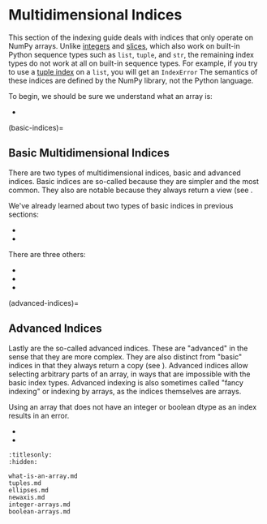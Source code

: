 # Multidimensional Indices

This section of the indexing guide deals with indices that only operate on
NumPy arrays. Unlike [integers](../integer-indices.md) and
[slices](../slices.md), which also work on built-in Python sequence types such
as `list`, `tuple`, and `str`, the remaining index types do not work at all on
built-in sequence types. For example, if you try to use a [tuple
index](tuples.md) on a `list`, you will get an `IndexError` The semantics of
these indices are defined by the NumPy library, not the Python language.

To begin, we should be sure we understand what an array is:

- [](what-is-an-array.md)

(basic-indices)=
## Basic Multidimensional Indices

There are two types of multidimensional indices, basic and advanced indices.
Basic indices are so-called because they are simpler and the most common. They
also are notable because they always return a view (see [](views-vs-copies).

We've already learned about two types of basic indices in previous sections:

- [](../integer-indices.md)
- [](../slices.md)

There are three others:

- [](tuples.md)
- [](ellipses.md)
- [](newaxis.md)

(advanced-indices)=
## Advanced Indices

Lastly are the so-called advanced indices. These are "advanced" in the sense
that they are more complex. They are also distinct from "basic" indices in
that they always return a copy (see [](views-vs-copies)). Advanced indices
allow selecting arbitrary parts of an array, in ways that are impossible with
the basic index types. Advanced indexing is also sometimes called "fancy
indexing" or indexing by arrays, as the indices themselves are arrays.

Using an array that does not have an integer or boolean dtype as an index
results in an error.

- [](integer-arrays.md)
- [](boolean-arrays.md)

```{toctree}
:titlesonly:
:hidden:

what-is-an-array.md
tuples.md
ellipses.md
newaxis.md
integer-arrays.md
boolean-arrays.md

```
